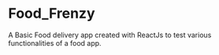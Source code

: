 # Food_Frenzy
A Basic Food delivery app created with ReactJs to test various functionalities of a food app.

